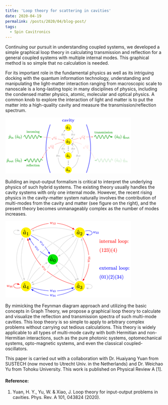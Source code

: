 ```yaml
---
title: 'Loop theory for scattering in cavities'
date: 2020-04-19
permalink: /posts/2020/04/blog-post/
tags:
  - Spin Cavitronics
---
```


Continuing our pursuit in understanding coupled systems, we developed a simple graphical loop theory in calculating transmission and reflection for a general coupled systems with multiple internal modes. This graphical method is so simple that no calculation is needed.

For its important role in the fundamental physics as well as its intriguing docking with the quantum information technology, understanding and manipulating the light-matter interaction ranging from macroscopic scale to nanoscale is a long-lasting topic in many disciplines of physics, including the condensed matter physics, atomic, molecular and optical physics. A common knob to explore the interaction of light and matter is to put the matter into a high-quality cavity and measure the transmission/reflection spectrum. 

![Alt text {caption = Screen Shot 2020-04-19 at 9.36.52 AM}](/files/news_images/screen-shot-2020-04-19-at_med.png)


Building an input-output formalism is critical to interpret the underlying physics of such hybrid systems. The existing theory usually handles the cavity systems with only one internal mode. However, the recent rising physics in the cavity-matter system naturally involves the contribution of multi-modes from the cavity and matter (see figure on the right), and the present theory becomes unmanageably complex as the number of modes increases.

![Alt text {caption = Screen Shot 2020-04-19 at 9.37.29 AM}](/files/news_images/screen-shot-2020-04-19-at_med-2.png)


By mimicking the Feynman diagram approach and utilizing the basic concepts in Graph Theory, we propose a graphical loop theory to calculate and visualize the reflection and transmission spectra of such multi-mode cavities. This loop theory is so simple to apply to arbitrary complex problems without carrying out tedious calculations. This theory is widely applicable to all types of multi-mode cavity with both Hermitian and non-Hermitian interactions, such as the pure photonic systems, optomechanical systems, opto-magnetic systems, and even the classical coupled-oscillators. 

This paper is carried out with a collaboration with Dr. Huaiyang Yuan from SUSTECH (now moved to Utrecht Univ. in the Netherlands) and Dr. Weichao Yu from Tohoku University. This work is published on Physical Review A [1].

#### Reference:
1. Yuan, H. Y., Yu, W. & Xiao, J. Loop theory for input-output problems in cavities. Phys. Rev. A 101, 043824 (2020).